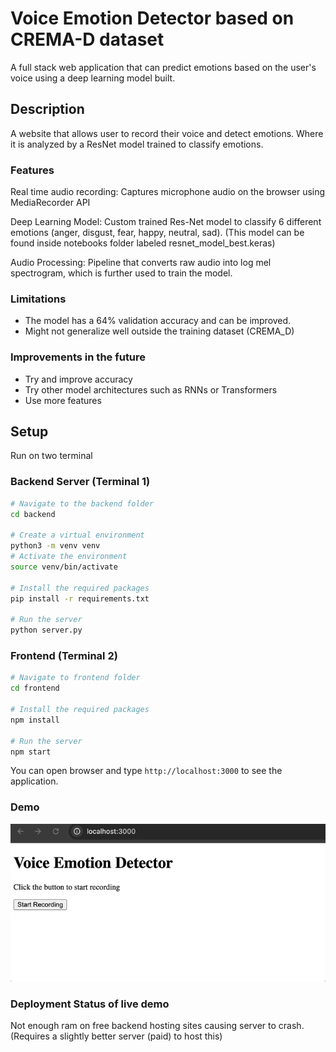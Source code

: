 # Voice Emotion Detector based on CREMA-D dataset

A full stack web application that can predict emotions based on the user's voice using a deep learning model built.


## Description
A website that allows user to record their voice and detect emotions. Where it is analyzed by a ResNet model trained to classify emotions.

### Features
Real time audio recording: Captures microphone audio on the browser using MediaRecorder API

Deep Learning Model: Custom trained Res-Net model to classify 6 different emotions (anger, disgust, fear, happy, neutral, sad). (This model can be found inside notebooks folder labeled resnet_model_best.keras)

Audio Processing: Pipeline that converts raw audio into log mel spectrogram, which is further used to train the model.



### Limitations
- The model has a 64% validation accuracy and can be improved. 
- Might not generalize well outside the training dataset (CREMA_D)

### Improvements in the future
- Try and improve accuracy 
- Try other model architectures such as RNNs or Transformers
- Use more features


## Setup
Run on two terminal


### Backend Server (Terminal 1)
```bash
# Navigate to the backend folder
cd backend

# Create a virtual environment
python3 -m venv venv
# Activate the environment
source venv/bin/activate

# Install the required packages
pip install -r requirements.txt

# Run the server
python server.py
```

### Frontend (Terminal 2)
```bash
# Navigate to frontend folder
cd frontend

# Install the required packages
npm install

# Run the server
npm start
```


You can open browser and type `http://localhost:3000` to see the application.

### Demo
![Project Demo](./Demo_Emotion.gif)

### Deployment Status of live demo
Not enough ram on free backend hosting sites causing server to crash. 
(Requires a slightly better server (paid) to host this)